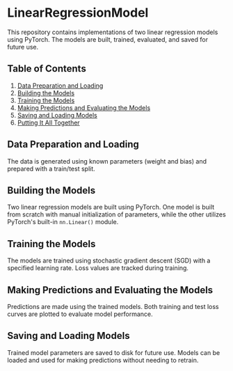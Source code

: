# LinearRegressionModel

This repository contains implementations of two linear regression models using PyTorch. The models are built, trained, evaluated, and saved for future use.

## Table of Contents
1. [Data Preparation and Loading](#data-preparation-and-loading)
2. [Building the Models](#building-the-models)
3. [Training the Models](#training-the-models)
4. [Making Predictions and Evaluating the Models](#making-predictions-and-evaluating-the-models)
5. [Saving and Loading Models](#saving-and-loading-models)
6. [Putting It All Together](#putting-it-all-together)

## Data Preparation and Loading

The data is generated using known parameters (weight and bias) and prepared with a train/test split.

## Building the Models

Two linear regression models are built using PyTorch. One model is built from scratch with manual initialization of parameters, while the other utilizes PyTorch's built-in `nn.Linear()` module.

## Training the Models

The models are trained using stochastic gradient descent (SGD) with a specified learning rate. Loss values are tracked during training.

## Making Predictions and Evaluating the Models

Predictions are made using the trained models. Both training and test loss curves are plotted to evaluate model performance.

## Saving and Loading Models

Trained model parameters are saved to disk for future use. Models can be loaded and used for making predictions without needing to retrain.


